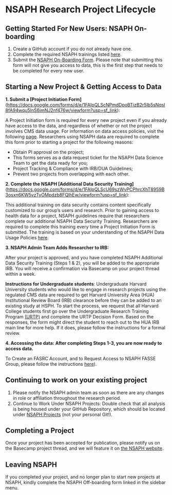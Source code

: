 # NSAPH Research Project Lifecycle

## Getting Started For New Users: NSAPH On-boarding

1. Create a GitHub account if you do not already have one.
2. Complete the required NSAPH trainings listed [here](https://nsaph.github.io/handbook/trainings.html).
3. Submit the [NSAPH On-Boarding Form](https://forms.gle/9j6brboyp1nn2pAB9).
Please note that submitting this form will not give you access to data, this is the first step that needs to be completed for every new user.

## Starting a New Project & Getting Access to Data

**1. Submit a [Project Initiation Form]**(https://docs.google.com/forms/d/e/1FAIpQLScNPmdDpoBTizB2r5lb5sNqsl8fA94wqu5lnS6imNJ2nf476w/viewform?usp=sf_link):

A Project Initiation form is required for every new project even if you already have access to the data, and regardless of whether or not the project involves CMS data usage. For information on data access policies, visit the following [page](https://drive.google.com/file/d/1bnQ0ycSlrGDphc5dvHGrqoyJD4lKrr82/view).
Researchers using NSAPH data are required to complete this form prior to starting a project for the following reasons:
   - Obtain PI approval on the project;
   - This forms serves as a data request ticket for the NSAPH Data Science Team to get the data ready for you;
   - Project Tracking & Compliance with IRB/DUA Guidelines;
   - Prevent two projects from overlapping with each other.

**2. Complete the NSAPH [Additional Data Security Training]**(https://docs.google.com/forms/d/e/1FAIpQLScU69szWvPCPhrcXhT8959B3osxn6KW5vzTyOMpdzb8FQlhEw/viewform?usp=sf_link):

This additional training on data security contains content specifically customized to our group’s users and research. Prior to gaining access to health data for a project, NSAPH guidelines require that researchers complete our additional NSAPH Data Security Training. Researchers are required to complete this training every time a Project Initiation Form is submitted.
The training is based on your understanding of the NSAPH Data Usage Policies [here](https://nsaph.github.io/handbook/dua.html).

**3. NSAPH Admin Team Adds Researcher to IRB:**

After your project is approved, and you have completed NSAPH Additional Data Security Training  (Steps 1 & 2), you will be added to the appropriate IRB. You will receive a confirmation via Basecamp on your project thread within a week.

**Instructions for Undergraduate students**: 
Undergraduate Harvard University students who would like to engage in research projects using the regulated CMS data are required to get Harvard University Area (HUA) Institutional Review Board (IRB) clearance before they can be added to an existing study at HSPH. To start the process, we request that all Harvard College students first go over the Undergraduate Research Training Program [(URTP)](https://cuhs.harvard.edu/urtp-portal) and complete the URTP Decision Form. Based on the responses, the form might direct the student to reach out to the HUA IRB main line for more help. If it does, please follow the instructions for a formal review. 

**4. Accessing the data: After completing Steps 1-3, you are now ready to access data.**

To Create an FASRC Account, and to Request Access to NSAPH FASSE Group, please follow the instructions [here](https://nsaph.github.io/handbook/fasse.html)).


## Continuing to work on your existing project

1. Please notify the NSAPH admin team as soon as there are any changes in role or affiliation throughout the research period. 
2. Continue to Work Under NSAPH Projects: Double check that all analysis is being housed under your GitHub Repository, which should be located under [NSAPH Projects](https://github.com/orgs/NSAPH-Projects/teams) (not your personal Git!).


## Completing a Project

Once your project has been accepted for publication, please notify us on the Basecamp project thread, and we will feature it on [the NSAPH website](https://www.hsph.harvard.edu/nsaph/).  


## Leaving NSAPH

If you completed your project, and no longer plan to start new projects at NSAPH, kindly complete the NSAPH Off-boarding form linked in the sidebar menu.
